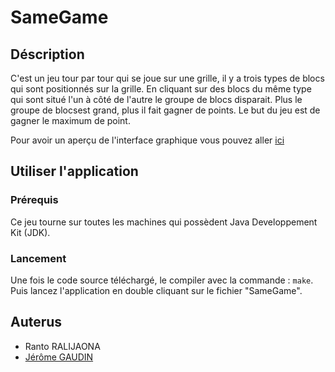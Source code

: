 # SameGame

## Déscription
C'est un jeu tour par tour qui se joue sur une grille, il y a trois types de blocs qui sont positionnés sur la grille. En cliquant sur des blocs du même type qui sont situé l'un à côté de l'autre le groupe de blocs disparait. Plus le groupe de blocsest grand, plus il fait gagner de points. Le but du jeu est de gagner le maximum de point.

Pour avoir un aperçu de l'interface graphique vous pouvez aller [ici](http://dwarves.iut-fbleau.fr/~gaudin/realisations.html#SameGame)

## Utiliser l'application

### Prérequis
Ce jeu tourne sur toutes les machines qui possèdent Java Developpement Kit (JDK).


### Lancement
Une fois le code source téléchargé, le compiler avec la commande : ```make```. Puis lancez l'application en double cliquant sur le fichier "SameGame".

## Auterus
- Ranto RALIJAONA
- [Jérôme GAUDIN](https://github.com/JeromeGaudin)
